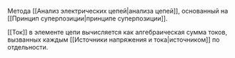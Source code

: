 Метода [[Анализ электрических цепей|анализа цепей]], основанный на [[Принцип суперпозиции|принципе суперпозиции]].

[[Ток]] в элементе цепи вычисляется как алгебраическая сумма токов, вызванных каждым [[Источники напряжения и тока|источником]] по отдельности.